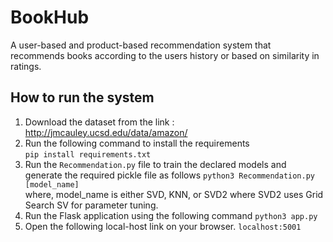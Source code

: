 # BookHub 

A user-based and product-based recommendation system that recommends books according to the users history or based on similarity in ratings.  

## How to run the system

1. Download the dataset from the link : http://jmcauley.ucsd.edu/data/amazon/
2. Run the following command to install the requirements  
    ``` pip install requirements.txt ```  
3. Run the `Recommendation.py` file to train the declared models and generate the required pickle file as follows 
    ```python3 Recommendation.py [model_name]```  
    where, model_name is either SVD, KNN, or SVD2 where SVD2 uses Grid Search SV for parameter tuning.
4. Run the Flask application using the following command
    ``` python3 app.py ```
5. Open the following local-host link on your browser. 
    ``` localhost:5001 ```
